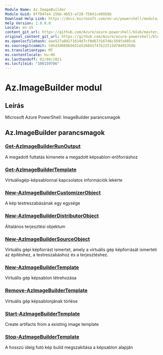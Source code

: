 ```yaml
---
Module Name: Az.ImageBuilder
Module Guid: 8ff047e4-15bb-4b53-a728-75641c49958b
Download Help Link: https://docs.microsoft.com/en-us/powershell/module/az.imagebuilder
Help Version: 1.0.0.0
Locale: en-US
content_git_url: https://github.com/Azure/azure-powershell/blob/master/src/ImageBuilder/help/Az.ImageBuilder.md
original_content_git_url: https://github.com/Azure/azure-powershell/blob/master/src/ImageBuilder/help/Az.ImageBuilder.md
ms.openlocfilehash: eae527a89271634d7cf0d673167d6c359fa985c6
ms.sourcegitcommit: c05d3d669b5631e526841f47b22513d78495350b
ms.translationtype: MT
ms.contentlocale: hu-HU
ms.lasthandoff: 02/09/2021
ms.locfileid: "100159706"
---
```

# Az.ImageBuilder modul
## Leírás
Microsoft Azure PowerShell: ImageBuilder parancsmagok

## Az.ImageBuilder parancsmagok
### [Get-AzImageBuilderRunOutput](Get-AzImageBuilderRunOutput.md)
A megadott futtatás kimenete a megadott képsablon-erőforráshoz

### [Get-AzImageBuilderTemplate](Get-AzImageBuilderTemplate.md)
Virtuálisgép-képsablonnal kapcsolatos információk lekérte

### [New-AzImageBuilderCustomizerObject](New-AzImageBuilderCustomizerObject.md)
A kép testreszabásának egy egysége

### [New-AzImageBuilderDistributorObject](New-AzImageBuilderDistributorObject.md)
Általános terjesztési objektum

### [New-AzImageBuilderSourceObject](New-AzImageBuilderSourceObject.md)
Virtuális gépi képforrást ismertet, amely a virtuális gép képforrását ismerteti az építéshez, a testreszabáshoz és a terjesztéshez.

### [New-AzImageBuilderTemplate](New-AzImageBuilderTemplate.md)
Virtuális gép képsablon létrehozása

### [Remove-AzImageBuilderTemplate](Remove-AzImageBuilderTemplate.md)
Virtuális gép képsablonjának törlése

### [Start-AzImageBuilderTemplate](Start-AzImageBuilderTemplate.md)
Create artifacts from a existing image template

### [Stop-AzImageBuilderTemplate](Stop-AzImageBuilderTemplate.md)
A hosszú ideig futó kép build megszakítása a képsablon alapján

